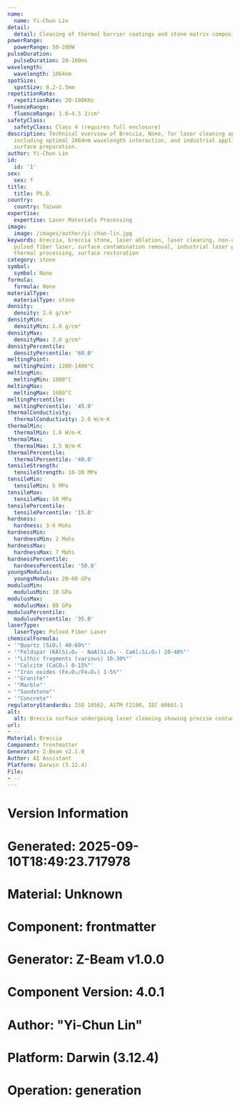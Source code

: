 ```yaml
---
name:
  name: Yi-Chun Lin
detail:
  detail: Cleaning of thermal barrier coatings and stone matrix composites
powerRange:
  powerRange: 50-200W
pulseDuration:
  pulseDuration: 20-100ns
wavelength:
  wavelength: 1064nm
spotSize:
  spotSize: 0.2-1.5mm
repetitionRate:
  repetitionRate: 20-100kHz
fluenceRange:
  fluenceRange: 1.0–4.5 J/cm²
safetyClass:
  safetyClass: Class 4 (requires full enclosure)
description: Technical overview of Breccia, None, for laser cleaning applications,
  including optimal 1064nm wavelength interaction, and industrial applications in
  surface preparation.
author: Yi-Chun Lin
id:
  id: '1'
sex:
  sex: f
title:
  title: Ph.D.
country:
  country: Taiwan
expertise:
  expertise: Laser Materials Processing
image:
  image: /images/author/yi-chun-lin.jpg
keywords: breccia, breccia stone, laser ablation, laser cleaning, non-contact cleaning,
  pulsed fiber laser, surface contamination removal, industrial laser parameters,
  thermal processing, surface restoration
category: stone
symbol:
  symbol: None
formula:
  formula: None
materialType:
  materialType: stone
density:
  density: 2.6 g/cm³
densityMin:
  densityMin: 1.8 g/cm³
densityMax:
  densityMax: 3.0 g/cm³
densityPercentile:
  densityPercentile: '60.0'
meltingPoint:
  meltingPoint: 1200-1400°C
meltingMin:
  meltingMin: 1000°C
meltingMax:
  meltingMax: 1600°C
meltingPercentile:
  meltingPercentile: '45.0'
thermalConductivity:
  thermalConductivity: 2.0 W/m·K
thermalMin:
  thermalMin: 1.0 W/m·K
thermalMax:
  thermalMax: 3.5 W/m·K
thermalPercentile:
  thermalPercentile: '40.0'
tensileStrength:
  tensileStrength: 10-30 MPa
tensileMin:
  tensileMin: 5 MPa
tensileMax:
  tensileMax: 50 MPa
tensilePercentile:
  tensilePercentile: '15.0'
hardness:
  hardness: 3-6 Mohs
hardnessMin:
  hardnessMin: 2 Mohs
hardnessMax:
  hardnessMax: 7 Mohs
hardnessPercentile:
  hardnessPercentile: '50.0'
youngsModulus:
  youngsModulus: 20-60 GPa
modulusMin:
  modulusMin: 10 GPa
modulusMax:
  modulusMax: 80 GPa
modulusPercentile:
  modulusPercentile: '35.0'
laserType:
  laserType: Pulsed Fiber Laser
chemicalFormula:
- '"Quartz (SiO₂) 40-60%"'
- '"Feldspar (KAlSi₃O₈ - NaAlSi₃O₈ - CaAl₂Si₂O₈) 20-40%"'
- '"Lithic fragments (various) 10-30%"'
- '"Calcite (CaCO₃) 0-15%"'
- '"Iron oxides (Fe₂O₃/Fe₃O₄) 1-5%"'
- '"Granite"'
- '"Marble"'
- '"Sandstone"'
- '"Concrete"'
regulatoryStandards: ISO 18562, ASTM F2100, IEC 60601-1
alt:
  alt: Breccia surface undergoing laser cleaning showing precise contamination removal
url:
- --
Material: Breccia
Component: frontmatter
Generator: Z-Beam v2.1.0
Author: AI Assistant
Platform: Darwin (3.12.4)
File:
- --
---
```


# Version Information
# Generated: 2025-09-10T18:49:23.717978
# Material: Unknown
# Component: frontmatter
# Generator: Z-Beam v1.0.0
# Component Version: 4.0.1
# Author: "Yi-Chun Lin"
# Platform: Darwin (3.12.4)
# Operation: generation
